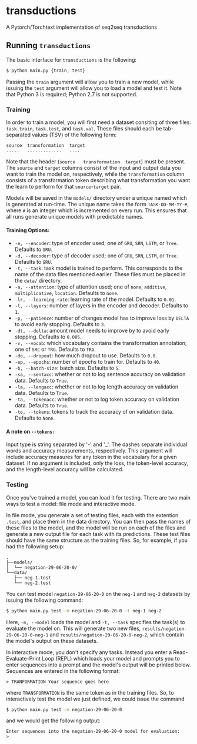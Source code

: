 # transductions
A Pytorch/Torchtext implementation of seq2seq transductions


## Running `transductions`

The basic interface for `transductions` is the following:
```bash
$ python main.py {train, test}
```

Passing the `train` argument will allow you to train a new model, while 
issuing the `test` argument will allow you to load a model and test it. Note 
that Python 3 is required; Python 2.7 is not supported.

### Training

In order to train a model, you will first need a dataset consiting of three
files: `task.train`, `task.test`, and `task.val`. These files should each be
tab-separated values (TSV) of the following form:

```
source	transformation	target
..... 	............. 	....
```
Note that the header (`source	transformation	target`) must be present. The
`source` and `target` columns consist of the input and output data you want to
train the model on, respectively, while the `transformation` column consists of
a transformation token describing what transformation you want the learn to 
perform for that `source`-`target` pair.

Models will be saved in the `models/` directory under a unique named which is
generated at run-time. The unique name takes the form `TASK-DD-MM-YY-#`, where
`#` is an integer which is incremented on every run. This ensures that all runs
generate unique models with predictable names.

#### Training Options:

* `-e, --encoder`: type of encoder used; one of `GRU`, `SRN`, `LSTM`, or `Tree`. Defaults to `GRU`.
* `-d, --decoder`: type of decoder used; one of `GRU`, `SRN`, `LSTM`, or `Tree`. Defaults to `GRU`.
* `-t, --task`: task model is trained to perform. This corresponds to the name of the data files mentioned earlier. These files must be placed in the `data/` directory.
* `-a, --attention`: type of attention used; one of `none`, `additive`, `multiplicative`, `location`. Defaults to `none`.
* `-lr, --learning-rate`: learning rate of the model. Defaults to `0.01`.
* `-l, --layers`: number of layers in the encoder and decoder. Defaults to `1`.
* `-p, --patience`: number of changes model has to improve loss by `DELTA` to avoid early stopping. Defaults to `3`.
* `-dt, --delta`: amount model needs to improve by to avoid early stopping. Defaults to `0.005`.
* `-v, --vocab`: which vocabulary contains the transformation annotation; one of `SRC` or `TRG`. Defaults to `TRG`.
* `-do, --dropout`: how much dropout to use. Defaults to `0.0`.
* `-ep, --epochs`: number of epochs to train for. Defaults to `40`.
* `-b, --batch-size`: batch size. Defaults to `5`.
* `-sa, --sentacc`: whether or not to log sentence accuracy on validation data. Defaults to `True`.
* `-la, --lengacc`: whether or not to log length accuracy on validation data. Defaults to `True`.
* `-ta, --tokenacc`: whether or not to log token accuracy on validation data. Defaults to `True`.
* `-to, --tokens`: tokens to track the accuracy of on validation data. Defaults to `None`.

#### A note on `--tokens`:

Input type is string separated by '-' and '_'. The dashes separate individual 
words and accuracy measurements, respectively. This argument will include 
accuracy measures for any token in the vocabulary for a given dataset. If no 
argument is included, only the loss, the token-level accuracy, and the 
length-level accuracy will be calculated.

### Testing

Once you've trained a model, you can load it for testing. There are two main
ways to test a model: file mode and interactive mode.

In file mode, you generate a set of testing files, each with the extention `.test`, and place them in the data directory. You can then pass the names of these files to the model, and the model will be run on each of the files and generate a new output file for each task with its predictions. These test
files should have the same structure as the training files.
So, for example, if you had the following setup:

```
.
├──models/
│  └── negation-29-06-20-0/
└──data/
   ├── neg-1.test
   └── neg-2.test
```

You can test model `negation-29-06-20-0` on the `neg-1` and `neg-2` datasets by issuing the following command:

```bash
$ python main.py test -m negation-29-06-20-0 -t neg-1 neg-2
```

Here, `-m, --model` loads the model and `-t, --task` specifies the task(s)
to evaluate the model on. This will generate two new files,
`results/negation-29-06-20-0-neg-1` and `results/negation-29-06-20-0-neg-2`,
which contain the model's output on these datasets.

In interactive mode, you don't specify any tasks. Instead you enter a 
Read-Evaluate-Print Loop (REPL) which loads your model and prompts you to enter
sequences into a prompt and the model's output will be printed below. Sequences
are entered in the following format:
```
> TRANFORMATION Your sequence goes here
```
where `TRANSFORMATION` is the same token as in the training files. So, to 
interactively test the model we just defined, we could issue the command
``` bash
$ python main.py test -m negation-29-06-20-0
```

and we would get the following output:
```
Enter sequences into the negation-29-06-20-0 model for evaluation:
>
```
